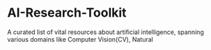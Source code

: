 # AI-Research-Toolkit

A curated list of vital resources about artificial intelligence, spanning various domains like Computer Vision(CV), Natural 